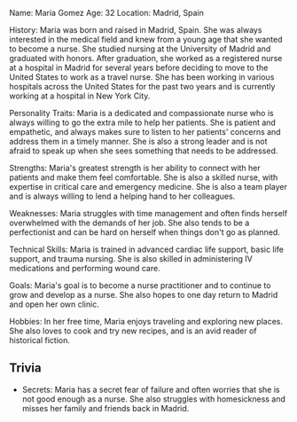 Name: Maria Gomez
Age: 32
Location: Madrid, Spain

History: Maria was born and raised in Madrid, Spain. She was always interested in the medical field and knew from a young age that she wanted to become a nurse. She studied nursing at the University of Madrid and graduated with honors. After graduation, she worked as a registered nurse at a hospital in Madrid for several years before deciding to move to the United States to work as a travel nurse. She has been working in various hospitals across the United States for the past two years and is currently working at a hospital in New York City.

Personality Traits: Maria is a dedicated and compassionate nurse who is always willing to go the extra mile to help her patients. She is patient and empathetic, and always makes sure to listen to her patients' concerns and address them in a timely manner. She is also a strong leader and is not afraid to speak up when she sees something that needs to be addressed.

Strengths: Maria's greatest strength is her ability to connect with her patients and make them feel comfortable. She is also a skilled nurse, with expertise in critical care and emergency medicine. She is also a team player and is always willing to lend a helping hand to her colleagues.

Weaknesses: Maria struggles with time management and often finds herself overwhelmed with the demands of her job. She also tends to be a perfectionist and can be hard on herself when things don't go as planned.

Technical Skills: Maria is trained in advanced cardiac life support, basic life support, and trauma nursing. She is also skilled in administering IV medications and performing wound care.

Goals: Maria's goal is to become a nurse practitioner and to continue to grow and develop as a nurse. She also hopes to one day return to Madrid and open her own clinic.

Hobbies: In her free time, Maria enjoys traveling and exploring new places. She also loves to cook and try new recipes, and is an avid reader of historical fiction.


## Trivia

* Secrets: Maria has a secret fear of failure and often worries that she is not good enough as a nurse. She also struggles with homesickness and misses her family and friends back in Madrid.